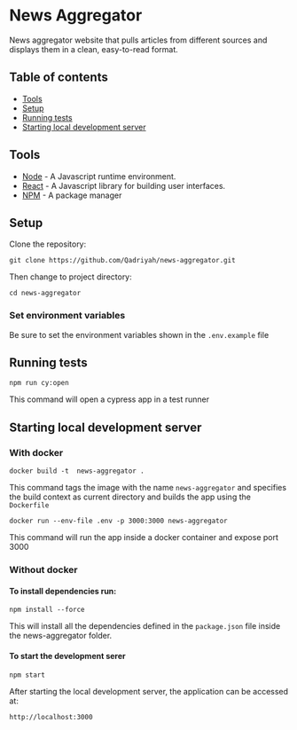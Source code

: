 # News Aggregator

News aggregator website that pulls articles from different sources and displays them in a clean, easy-to-read format.

## Table of contents

- [Tools](#tools)
- [Setup](#setup)
- [Running tests](#running-tests)
- [Starting local development server](#starting-local-development-server)

## Tools

- [Node](https://nodejs.org/docs/latest/api/) - A Javascript runtime environment.
- [React](https://react.dev/reference/react) - A Javascript library for building user interfaces.
- [NPM](https://www.npmjs.com/) - A package manager

## Setup

Clone the repository:

```
git clone https://github.com/Qadriyah/news-aggregator.git
```

Then change to project directory:

```
cd news-aggregator
```

### Set environment variables

Be sure to set the environment variables shown in the `.env.example` file

## Running tests

```
npm run cy:open
```

This command will open a cypress app in a test runner

## Starting local development server

### With docker

```
docker build -t  news-aggregator .
```

This command tags the image with the name `news-aggregator` and specifies the build context as current directory and builds the app using the `Dockerfile`

```
docker run --env-file .env -p 3000:3000 news-aggregator
```

This command will run the app inside a docker container and expose port 3000

### Without docker

#### To install dependencies run:

```
npm install --force
```

This will install all the dependencies defined in the `package.json` file inside the news-aggregator folder.

#### To start the development serer

```
npm start
```

After starting the local development server, the application can be accessed at:

```
http://localhost:3000
```
